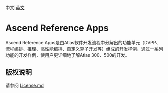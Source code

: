 中文|[英文](README.md)
# Ascend Reference Apps

Ascend Reference Apps是由Atlas软件开发流程中分解出的功能单元（DVPP、流程编排、推理、高性能编排、自定义算子开发等）组成的开发样例，通过一系列功能的开发样例，使用户更详细地了解Atlas 300、500的开发。


## 版权说明

请参阅 [License.md](License.md)
